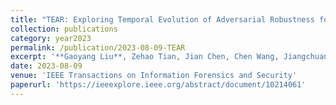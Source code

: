 ```yaml
---
title: "TEAR: Exploring Temporal Evolution of Adversarial Robustness for Membership Inference Attacks Against Federated Learning"
collection: publications
category: year2023
permalink: /publication/2023-08-09-TEAR
excerpt: '**Gaoyang Liu**, Zehao Tian, Jian Chen, Chen Wang, Jiangchuan Liu'
date: 2023-08-09
venue: 'IEEE Transactions on Information Forensics and Security'
paperurl: 'https://ieeexplore.ieee.org/abstract/document/10214061'
---
```

